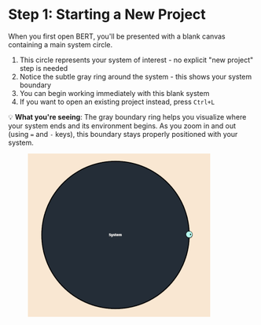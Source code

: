 # Step 1: Starting a New Project

When you first open BERT, you'll be presented with a blank canvas containing a main system circle.

1. This circle represents your system of interest - no explicit "new project" step is needed
2. Notice the subtle gray ring around the system - this shows your system boundary
3. You can begin working immediately with this blank system
4. If you want to open an existing project instead, press `Ctrl+L`

💡 **What you're seeing**: The gray boundary ring helps you visualize where your system ends and its environment begins. As you zoom in and out (using `=` and `-` keys), this boundary stays properly positioned with your system.

<figure><img src="../../.gitbook/assets/bert_open.png" alt="" width="371"><figcaption></figcaption></figure>
